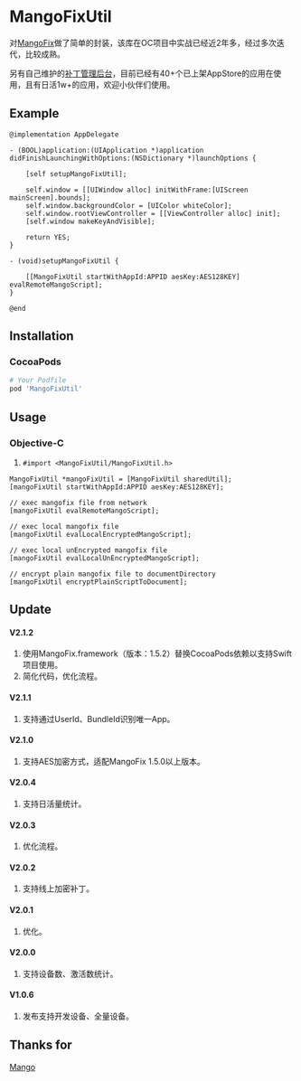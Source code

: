 # MangoFixUtil

对[MangoFix](https://github.com/YPLiang19/Mango)做了简单的封装，该库在OC项目中实战已经近2年多，经过多次迭代，比较成熟。

另有自己维护的[补丁管理后台](http://patchhub.top/mangofix/login)，目前已经有40+个已上架AppStore的应用在使用，且有日活1w+的应用，欢迎小伙伴们使用。

## Example

```objc
@implementation AppDelegate

- (BOOL)application:(UIApplication *)application didFinishLaunchingWithOptions:(NSDictionary *)launchOptions {
    
    [self setupMangoFixUtil];
    
    self.window = [[UIWindow alloc] initWithFrame:[UIScreen mainScreen].bounds];
    self.window.backgroundColor = [UIColor whiteColor];
    self.window.rootViewController = [[ViewController alloc] init];
    [self.window makeKeyAndVisible];
            
    return YES;
}

- (void)setupMangoFixUtil {
    
    [[MangoFixUtil startWithAppId:APPID aesKey:AES128KEY] evalRemoteMangoScript];
}

@end
```
## Installation

### CocoaPods

```ruby
# Your Podfile
pod 'MangoFixUtil'
```

## Usage

### Objective-C
1. `#import <MangoFixUtil/MangoFixUtil.h>`

```objc
MangoFixUtil *mangoFixUtil = [MangoFixUtil sharedUtil];
[mangoFixUtil startWithAppId:APPID aesKey:AES128KEY];

// exec mangofix file from network
[mangoFixUtil evalRemoteMangoScript];

// exec local mangofix file
[mangoFixUtil evalLocalEncryptedMangoScript];

// exec local unEncrypted mangofix file
[mangoFixUtil evalLocalUnEncryptedMangoScript];

// encrypt plain mangofix file to documentDirectory
[mangoFixUtil encryptPlainScriptToDocument];

```
## Update

#### V2.1.2
1. 使用MangoFix.framework（版本：1.5.2）替换CocoaPods依赖以支持Swift项目使用。
2. 简化代码，优化流程。

#### V2.1.1
1. 支持通过UserId、BundleId识别唯一App。

#### V2.1.0
1. 支持AES加密方式，适配MangoFix 1.5.0以上版本。

#### V2.0.4
1. 支持日活量统计。

#### V2.0.3
1. 优化流程。

#### V2.0.2
1. 支持线上加密补丁。

#### V2.0.1
1. 优化。

#### V2.0.0
1. 支持设备数、激活数统计。

#### V1.0.6
1. 发布支持开发设备、全量设备。

## Thanks for
[Mango](https://github.com/YPLiang19/Mango)
